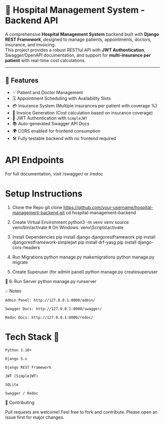 # 🏥 Hospital Management System - Backend API

A comprehensive **Hospital Management System** backend built with **Django REST Framework**, designed to manage patients, appointments, doctors, insurance, and invoicing.  
This project provides a robust RESTful API with **JWT Authentication**, Swagger/OpenAPI documentation, and support for **multi-insurance per patient** with real-time cost calculations.

---

## 🔧 Features

- ✅ Patient and Doctor Management  
- 🗓️ Appointment Scheduling with Availability Slots  
- 💳 Insurance System (Multiple insurances per patient with coverage %)  
- 📄 Invoice Generation (Cost calculation based on insurance coverage)  
- 🔐 JWT Authentication with `SimpleJWT`  
- 📚 Auto-generated Swagger API Docs  
- 🌍 CORS enabled for frontend consumption  
- 🛠️ Fully testable backend with no frontend required  


# API Endpoints
  For full documentation, visit /swagger/ or /redoc

# Setup Instructions
1. Clone the Repo
git clone https://github.com/your-username/hospital-management-backend.git
cd hospital-management-backend

2. Create Virtual Environment
python3 -m venv venv
source venv/bin/activate  # On Windows: venv\Scripts\activate

3. Install Dependencies
pip install django djangorestframework
pip install djangorestframework-simplejwt
pip install drf-yasg
pip install django-cors-headers

4. Run Migrations
python manage.py makemigrations
python manage.py migrate

5. Create Superuser (for admin panel)
python manage.py createsuperuser

🚀 6. Run Server
python manage.py runserver

💡 Notes

    Admin Panel: http://127.0.0.1:8000/admin/

    Swagger Docs: http://127.0.0.1:8000/swagger/

    Redoc Docs: http://127.0.0.1:8000/redoc/


# Tech Stack 📌

    Python 3.10+

    Django 5.x

    Django REST Framework

    JWT (SimpleJWT)

    SQLite

    Swagger / Redoc


🤝 Contributing

Pull requests are welcome! Feel free to fork and contribute.
Please open an issue first for major changes.









